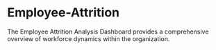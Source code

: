 # Employee-Attrition
The Employee Attrition Analysis Dashboard provides a comprehensive overview of workforce dynamics within the organization. 
